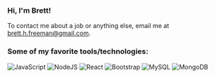 <!--<pre align="center">
                                                               
</pre>-->
### Hi, I'm Brett! <!--👋-->


To contact me about a job or anything else, email me at [brett.h.freeman@gmail.com](mailto:brett.h.freeman@gmail.com).

### Some of my favorite tools/technologies:
<img alt="JavaScript" src="https://img.shields.io/badge/javascript%20-%23F7E01C.svg?&style=for-the-badge&logo=javascript&logoColor=%23000000"/>
<img alt="NodeJS" src="https://img.shields.io/badge/node.js%20-%23339933.svg?&style=for-the-badge&logo=node.js&logoColor=white"/>
<img alt="React" src="https://img.shields.io/badge/react%20-%2320232a.svg?&style=for-the-badge&logo=react&logoColor=%2361DAFB"/>
<img alt="Bootstrap" src="https://img.shields.io/badge/bootstrap%205%20-%237952B3.svg?&style=for-the-badge&logo=bootstrap&logoColor=white"/>
<img alt="MySQL" src="https://img.shields.io/badge/mysql-%2300758F.svg?&style=for-the-badge&logo=mysql&logoColor=F29111"/>
<img alt="MongoDB" src ="https://img.shields.io/badge/MongoDB-%2313AA52.svg?&style=for-the-badge&logo=mongodb&logoColor=white"/> 





<!--
**bhfreeman/bhfreeman** is a ✨ _special_ ✨ repository because its `README.md` (this file) appears on your GitHub profile.

Here are some ideas to get you started:

- 🔭 I’m currently working on ...
- 🌱 I’m currently learning ...
- 👯 I’m looking to collaborate on ...
- 🤔 I’m looking for help with ...
- 💬 Ask me about ...
- 📫 How to reach me: ...
- 😄 Pronouns: ...
- ⚡ Fun fact: ...
-->
